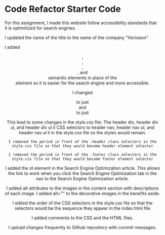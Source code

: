 # Code Refactor Starter Code
For this assignment, I made this website follow accessibility standards that it is optimitized for search engines.

I updated the name of the title to the name of the company "Horiseon"

I added <header>, <nav>, <section>, <aside>, and <footer> semantic elements in place of the <div> element so it is easier for the search engine and more accessible.

I changed <div class="header"> to just <header> and <div class="footer"> to just <footer>

This lead to some changes in the style.css file:
    The header div, header div ul, and header div ul li CSS selectors to header nav, header nav ul, and header nav ul li in the style.css file so the styles would remain.

    I removed the period in front of the .header class selectors in the style.css file so that they would become header element selector

    I removed the period in front of the .footer class selectors in the style.css file so that they would become footer element selector



I added the id element in the Search Engine Optimization article.  This allows the link to work when you click the Search Engine Optimization tab in the nav to the Search Engine Optimization article. 

I added alt attributes to the images in the content section with descriptions of each image.  I added alt="" to the decorative images in the benefits aside.

I edited the order of the CSS selectors in the style.css file so that the selectors would be the sequence they appear in the index.html file

I added comments to the CSS and the HTML files.

I upload changes frequently to Github repository with commit messages.